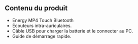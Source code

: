 ## Contenu du produit

-	Energy MP4 Touch Bluetooth
-	Écouteurs intra-auriculaires.
-	Câble USB pour charger la batterie et le connecter au PC.
-	Guide de démarrage rapide.
